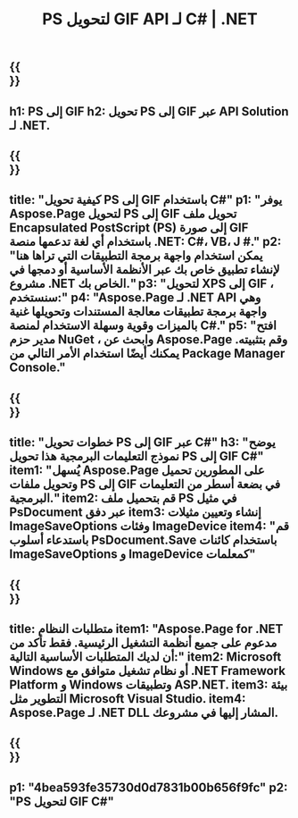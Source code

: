 ﻿---
translation: true
template: /_templates/_conversion-child-net.md
title: PS لتحويل GIF API لـ C# | .NET
url: /net/conversion/ps-to-gif/
description: 'رمز عينة لتحويل PS إلى GIF C#. استخدم رمز مثال API لملفات PS المجمعة لتحويل GIF داخل VB.NET أو Asp.NET أو أي تطبيق قائم على .NET.'
informat: PS
outformat: GIF
otherformats: XPS EPS
---

{{<section banner>}}
---
h1: PS إلى GIF
h2: تحويل PS إلى GIF عبر API Solution لـ .NET.
---

{{<section overview>}}
---
title: "كيفية تحويل PS إلى GIF باستخدام C#"
p1: "يوفر Aspose.Page لتحويل PS إلى GIF تحويل ملف Encapsulated PostScript (PS) إلى صورة GIF باستخدام أي لغة تدعمها منصة .NET: C#، VB، J #."
p2: "يمكن استخدام واجهة برمجة التطبيقات التي تراها هنا لإنشاء تطبيق خاص بك عبر الأنظمة الأساسية أو دمجها في مشروع .NET الخاص بك."
p3: "لتحويل XPS إلى GIF ، سنستخدم:"
p4: "Aspose.Page لـ .NET API وهي واجهة برمجة تطبيقات معالجة المستندات وتحويلها غنية بالميزات وقوية وسهلة الاستخدام لمنصة C#."
p5: "افتح مدير حزم NuGet ، وابحث عن Aspose.Page وقم بتثبيته. يمكنك أيضًا استخدام الأمر التالي من Package Manager Console."
---

{{<section feature1>}}
---
title: "خطوات تحويل PS إلى GIF عبر C#"
h3: "يوضح نموذج التعليمات البرمجية هذا تحويل PS إلى GIF C#"
item1: "يُسهل Aspose.Page على المطورين تحميل وتحويل ملفات PS إلى GIF في بضعة أسطر من التعليمات البرمجية."
item2: قم بتحميل ملف PS في مثيل PsDocument عبر دفق
item3: إنشاء وتعيين مثيلات ImageSaveOptions وفئات ImageDevice
item4: "قم باستدعاء أسلوب PsDocument.Save باستخدام كائنات ImageSaveOptions و ImageDevice كمعلمات"
---

{{<section feature2>}}
---
title: متطلبات النظام
item1: "Aspose.Page for .NET مدعوم على جميع أنظمة التشغيل الرئيسية. فقط تأكد من أن لديك المتطلبات الأساسية التالية:"
item2: Microsoft Windows أو نظام تشغيل متوافق مع .NET Framework Platform و Windows وتطبيقات ASP.NET.
item3: بيئة التطوير مثل Microsoft Visual Studio.
item4: Aspose.Page لـ .NET DLL المشار إليها في مشروعك.
---

{{<section gist>}}
---
p1: "4bea593fe35730d0d7831b00b656f9fc"
p2: "PS لتحويل GIF C#"
---
